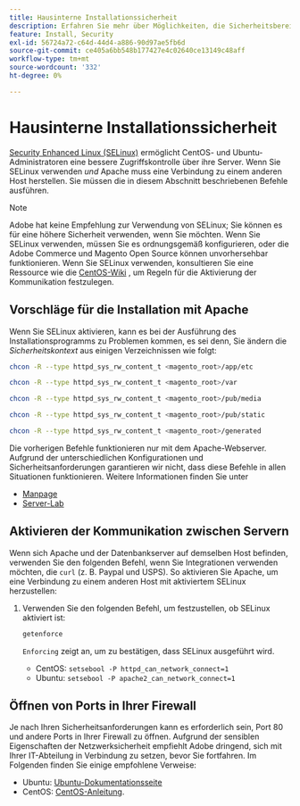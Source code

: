 ```yaml
---
title: Hausinterne Installationssicherheit
description: Erfahren Sie mehr über Möglichkeiten, die Sicherheitsbereitschaft Ihrer Adobe Commerce- oder Magento Open Source-Installation vor Ort zu verbessern.
feature: Install, Security
exl-id: 56724a72-c64d-44d4-a886-90d97ae5fb6d
source-git-commit: ce405a6bb548b177427e4c02640ce13149c48aff
workflow-type: tm+mt
source-wordcount: '332'
ht-degree: 0%

---
```


# Hausinterne Installationssicherheit

[Security Enhanced Linux (SELinux)](https://selinuxproject.org/page/Main_Page) ermöglicht CentOS- und Ubuntu-Administratoren eine bessere Zugriffskontrolle über ihre Server. Wenn Sie SELinux verwenden *und* Apache muss eine Verbindung zu einem anderen Host herstellen. Sie müssen die in diesem Abschnitt beschriebenen Befehle ausführen.

>[!NOTE]
>
>Adobe hat keine Empfehlung zur Verwendung von SELinux; Sie können es für eine höhere Sicherheit verwenden, wenn Sie möchten. Wenn Sie SELinux verwenden, müssen Sie es ordnungsgemäß konfigurieren, oder die Adobe Commerce und Magento Open Source können unvorhersehbar funktionieren. Wenn Sie SELinux verwenden, konsultieren Sie eine Ressource wie die [CentOS-Wiki](https://wiki.centos.org/HowTos/SELinux) , um Regeln für die Aktivierung der Kommunikation festzulegen.

## Vorschläge für die Installation mit Apache

Wenn Sie SELinux aktivieren, kann es bei der Ausführung des Installationsprogramms zu Problemen kommen, es sei denn, Sie ändern die *Sicherheitskontext* aus einigen Verzeichnissen wie folgt:

```bash
chcon -R --type httpd_sys_rw_content_t <magento_root>/app/etc
```

```bash
chcon -R --type httpd_sys_rw_content_t <magento_root>/var
```

```bash
chcon -R --type httpd_sys_rw_content_t <magento_root>/pub/media
```

```bash
chcon -R --type httpd_sys_rw_content_t <magento_root>/pub/static
```

```bash
chcon -R --type httpd_sys_rw_content_t <magento_root>/generated
```

Die vorherigen Befehle funktionieren nur mit dem Apache-Webserver. Aufgrund der unterschiedlichen Konfigurationen und Sicherheitsanforderungen garantieren wir nicht, dass diese Befehle in allen Situationen funktionieren. Weitere Informationen finden Sie unter

* [Manpage](https://linux.die.net/man/8/httpd_selinux)
* [Server-Lab](https://www.serverlab.ca/tutorials/linux/web-servers-linux/configuring-selinux-policies-for-apache-web-servers/)

## Aktivieren der Kommunikation zwischen Servern

Wenn sich Apache und der Datenbankserver auf demselben Host befinden, verwenden Sie den folgenden Befehl, wenn Sie Integrationen verwenden möchten, die `curl` (z. B. Paypal und USPS).
So aktivieren Sie Apache, um eine Verbindung zu einem anderen Host mit aktiviertem SELinux herzustellen:

1. Verwenden Sie den folgenden Befehl, um festzustellen, ob SELinux aktiviert ist:

   ```bash
   getenforce
   ```

   `Enforcing` zeigt an, um zu bestätigen, dass SELinux ausgeführt wird.

   * CentOS: `setsebool -P httpd_can_network_connect=1`
   * Ubuntu: `setsebool -P apache2_can_network_connect=1`

## Öffnen von Ports in Ihrer Firewall

Je nach Ihren Sicherheitsanforderungen kann es erforderlich sein, Port 80 und andere Ports in Ihrer Firewall zu öffnen. Aufgrund der sensiblen Eigenschaften der Netzwerksicherheit empfiehlt Adobe dringend, sich mit Ihrer IT-Abteilung in Verbindung zu setzen, bevor Sie fortfahren. Im Folgenden finden Sie einige empfohlene Verweise:

* Ubuntu: [Ubuntu-Dokumentationsseite](https://help.ubuntu.com/community/IptablesHowTo)
* CentOS: [CentOS-Anleitung](https://wiki.centos.org/HowTos/Network/IPTables).

